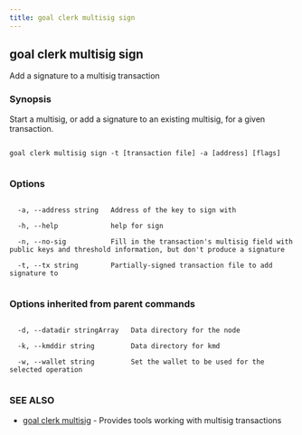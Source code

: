 ```yaml
---
title: goal clerk multisig sign
---
```


## goal clerk multisig sign



Add a signature to a multisig transaction



### Synopsis



Start a multisig, or add a signature to an existing multisig, for a given transaction.




```

goal clerk multisig sign -t [transaction file] -a [address] [flags]


```



### Options




```

  -a, --address string   Address of the key to sign with

  -h, --help             help for sign

  -n, --no-sig           Fill in the transaction's multisig field with public keys and threshold information, but don't produce a signature

  -t, --tx string        Partially-signed transaction file to add signature to


```



### Options inherited from parent commands




```

  -d, --datadir stringArray   Data directory for the node

  -k, --kmddir string         Data directory for kmd

  -w, --wallet string         Set the wallet to be used for the selected operation


```



### SEE ALSO



* [goal clerk multisig](../../multisig/multisig/)	 - Provides tools working with multisig transactions 



